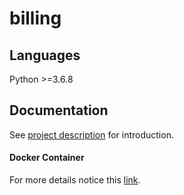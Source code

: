 # billing

## Languages
Python >=3.6.8

## Documentation
See [project description](docs/project_description.md) for introduction.


#### Docker Container

For more details notice this [link](./docker/README.md).